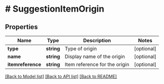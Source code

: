 # # SuggestionItemOrigin

## Properties

Name | Type | Description | Notes
------------ | ------------- | ------------- | -------------
**type** | **string** | Type of origin | [optional]
**name** | **string** | Display name of the origin | [optional]
**itemreference** | **string** | Item reference for the origin | [optional]

[[Back to Model list]](../../README.md#models) [[Back to API list]](../../README.md#endpoints) [[Back to README]](../../README.md)
